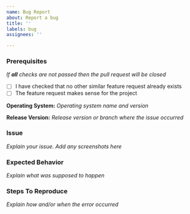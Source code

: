 ```yaml
---
name: Bug Report
about: Report a bug
title: ''
labels: bug
assignees: ''

---
```


### Prerequisites
*If **all** checks are not passed then the pull request will be closed*
- [ ] I have checked that no other similar feature request already exists
- [ ] The feature request makes sense for the project

**Operating System:** *Operating system name and version*


**Release Version:** *Release version or branch where the issue occurred*

### Issue
*Explain your issue. Add any screenshots here*


### Expected Behavior
*Explain what was supposed to happen*


### Steps To Reproduce
*Explain how and/or when the error occurred*

